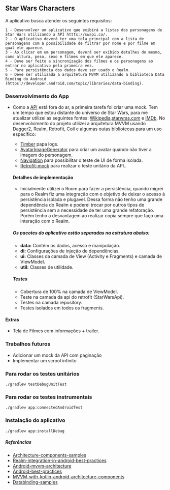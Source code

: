 ## Star Wars Characters

A aplicativo busca atender os seguintes requisitos:

```text
1 - Desenvolver um aplicativo que exibirá a listas dos personagens de Star Wars utilizando a API httts://swapi.co/.
2 - O aplicativo deverá ter uma tela principal com a lista de personagens com a possibilidade de filtrar por nome e por filme em qual ele aparece.
3 - Ao clicar em um personagem, deverá ser exibido detalhes do mesmo, como altura, peso, sexo e filmes em que ele aparece.
4 - Deve ser feito a sincronização dos filmes e os personagens ao entrar no aplicativo pela primeira vez.
5 - Para persistência dos dados deve ser usado o Realm.
6 - Deve ser utilizada a arquitetura MVVM utilizando a biblioteca Data Binding do Android (https://developer.android.com/topic/libraries/data-binding).
```

### Desenvolvimento do App
- Como a [API](httts://swapi.co/) está fora do ar, a primeira tarefa foi criar uma mock. Tem um tempo que estou distante do universo de Star Wars, para me atualizar utilizei as seguintes fontes: [Wikipedia](https://pt.wikipedia.org/wiki/Star_Wars),[starwras.com](https://www.starwars.com/) e [IMDb](https://www.imdb.com).
No desenvolvimento do projeto utilizei a arquitetura MVVM usando Dagger2, Realm, Retrofit, Coil e algumas outas bibliotecas para um uso específico:
    - [Timber](https://github.com/JakeWharton/timber) papa logs.
    - [AvatarImageGenerator](https://github.com/skyways/AvatarImageGenerator) para criar um avatar quando não tiver a imagem do personagem.
    - [Navigation](https://developer.android.com/guide/navigation/navigation-getting-started) para possibilitar o teste de UI de forma isolada.
    - [Retrofit-mock](https://github.com/square/retrofit/tree/master/retrofit-mock) para realizar o teste unitário da API..

    #### Detalhes de implementação
    - Inicialmente utilizei o Room para fazer a persistência, quando migrei para o Realm fiz uma integração com o objetivo de deixar o acesso à persistência isolada e plugavel. Dessa forma não tenho uma grande dependência do Realm e poderei trocar por outros tipos de persistência sem a necessidade de ter uma grande refatoração. Porém tenho a desvantagem ao realizar copia sempre que faço uma interação com o Realm.
    #####  Os pacotes do aplicativo estão separadas na estrutura abaixo:
    - **data:** Contém os dados, acesso e manipulação.
    - **di:** Configurações de injeção de dependências.
    - **ui:** Classes da camada de View (Activity e Fragments) e camada de ViewModel.
    - **util:**  Classes de utilidade.
    ##### Testes
    - Cobertura de 100% na camada de ViewModel.
    - Teste na camada da api do retrofit (StarWarsApi).
    - Testes na camada repository.
    - Testes isolados em todos os fragments.



#### Extras
- Tela de Filmes com informações + trailer.

### Trabalhos futuros
- Adicionar um mock da API com paginação
- Implementar um scrool infinito



### Para rodar os testes unitários
`./gradlew testDebugUnitTest`

### Para rodar os testes instrumentais
`./gradlew app:connectedAndroidTest`

### Instalação do aplicativo
`./gradlew app:installDebug`


##### Referências
- [Architecture-components-samples](https://github.com/android/architecture-components-samples)
- [Realm-integration-in-android-best-practices](https://medium.com/@Viraj.Tank/realm-integration-in-android-best-practices-449919d25f2f)
- [Android-mvvm-architecture](https://github.com/MindorksOpenSource/android-mvvm-architecture)
- [Android-best-practices](https://github.com/futurice/android-best-practices)
- [MVVM-with-kotlin-android-architecture-components](https://proandroiddev.com/mvvm-with-kotlin-android-architecture-components-dagger-2-retrofit-and-rxandroid-1a4ebb38c69)
- [Databinding-samples](https://github.com/android/databinding-samples)